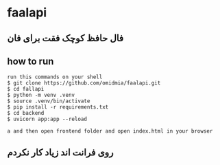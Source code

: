 # faalapi
##  فال حافظ کوچک فقت برای فان 

## how to run
    run this commands on your shell
    $ git clone https://github.com/omidmia/faalapi.git
    $ cd fallapi
    $ python -m venv .venv
    $ source .venv/bin/activate
    $ pip install -r requirements.txt
    $ cd backend 
    $ uvicorn app:app --reload
    
    a and then open frontend folder and open index.html in your browser


## روی فرانت اند زیاد کار نکردم 